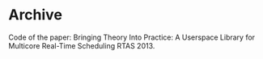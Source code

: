# Archive
Code of the paper: Bringing Theory Into Practice: A Userspace Library for Multicore Real-Time Scheduling
RTAS 2013.
